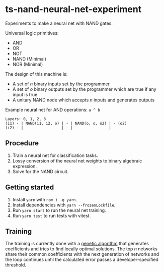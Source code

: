 # ts-nand-neural-net-experiment

Experiments to make a neural net with NAND gates.

Universal logic primitives:

- AND
- OR
- NOT
- NAND (Minimal)
- NOR (Minimal)

The design of this machine is:

- A set of _n_ binary inputs set by the programmer
- A set of _o_ binary outputs set by the programmer which are true if any input is true
- A unitary NAND node which accepts _n_ inputs and generates outputs

Example neural net for AND operations: `a ^ b`

```
Layers: 0, 1, 2, 3
(i1) - | NAND(i1, i2, o) | - | NAND(o, o, o2) | - (o2)
(i2) - |                 | - |                |
```

## Procedure
1. Train a neural net for classification tasks.
2. Lossy conversion of the neural net weights to binary algebraic expression.
3. Solve for the NAND circuit.

## Getting started

1. Install `yarn` with `npm i -g yarn`.
2. Install dependencies with `yarn --frozenLockfile`.
3. Run `yarn start` to run the neural net training.
4. Run `yarn test` to run tests with vitest.

## Training

The training is currently done with a [genetic algorithm](https://en.wikipedia.org/wiki/Genetic_algorithm) that generates coefficients and tries to find locally optimal solutions.
The top _n_ networks share their common coefficients with the next generation of networks and the loop continues until the calculated error passes a developer-specified threshold.
